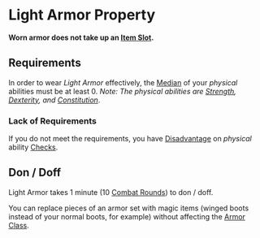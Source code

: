 # Light Armor Property

**Worn armor does not take up an [Item Slot](../Item%20Slot.md).**

## Requirements

In order to wear *Light Armor* effectively, the [Median](../../Game%20Procedures/Core%20Procedures/Half.md#Median) of your *physical* abilities must be at least 0.
*Note: The physical abilities are [Strength](../../Player%20Characters/The%20Ability%20Scores/Strength.md), [Dexterity](../../Player%20Characters/The%20Ability%20Scores/Dexterity.md), and [Constitution](../../Player%20Characters/The%20Ability%20Scores/Constitution.md)*.

### Lack of Requirements

If you do not meet the requirements, you have [Disadvantage](../../Game%20Procedures/Die%20Rolling%20Mechanics/Disadvantage.md) on *physical* ability [Checks](../../Game%20Procedures/Core%20Procedures/Check.md).

## Don / Doff

Light Armor takes 1 minute (10 [Combat Rounds](../../Game%20Procedures/Core%20Procedures/Round.md#Combat%20Round)) to don / doff.

You can replace pieces of an armor set with magic items (winged boots instead of your normal boots, for example) without affecting the [Armor Class](../../Player%20Characters/Derived%20Statistics/Armor%20Class.md).
